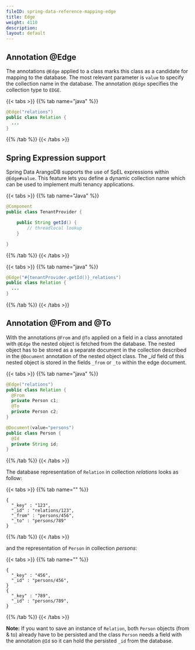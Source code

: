 ```yaml
---
fileID: spring-data-reference-mapping-edge
title: Edge
weight: 4110
description: 
layout: default
---
```

## Annotation @Edge

The annotations `@Edge` applied to a class marks this class as a candidate for mapping to the database. The most relevant parameter is `value` to specify the collection name in the database. The annotation `@Edge` specifies the collection type to `EDGE`.

{{< tabs >}}
{{% tab name="java" %}}
```java
@Edge("relations")
public class Relation {
  ...
}
```
{{% /tab %}}
{{< /tabs >}}

## Spring Expression support

Spring Data ArangoDB supports the use of SpEL expressions within `@Edge#value`. This feature lets you define a dynamic collection name which can be used to implement multi tenancy applications.

{{< tabs >}}
{{% tab name="Java" %}}
```Java
@Component
public class TenantProvider {

	public String getId() {
		// threadlocal lookup
	}

}
```
{{% /tab %}}
{{< /tabs >}}

{{< tabs >}}
{{% tab name="java" %}}
```java
@Edge("#{tenantProvider.getId()}_relations")
public class Relation {
  ...
}
```
{{% /tab %}}
{{< /tabs >}}

## Annotation @From and @To

With the annotations `@From` and `@To` applied on a field in a class annotated with `@Edge` the nested object is fetched from the database. The nested object has to be stored as a separate document in the collection described in the `@Document` annotation of the nested object class. The _\_id_ field of this nested object is stored in the fields `_from` or `_to` within the edge document.

{{< tabs >}}
{{% tab name="java" %}}
```java
@Edge("relations")
public class Relation {
  @From
  private Person c1;
  @To
  private Person c2;
}

@Document(value="persons")
public class Person {
  @Id
  private String id;
}
```
{{% /tab %}}
{{< /tabs >}}

The database representation of `Relation` in collection _relations_ looks as follow:

{{< tabs >}}
{{% tab name="" %}}
```
{
  "_key" : "123",
  "_id" : "relations/123",
  "_from" : "persons/456",
  "_to" : "persons/789"
}
```
{{% /tab %}}
{{< /tabs >}}

and the representation of `Person` in collection _persons_:

{{< tabs >}}
{{% tab name="" %}}
```
{
  "_key" : "456",
  "_id" : "persons/456",
}
{
  "_key" : "789",
  "_id" : "persons/789",
}
```
{{% /tab %}}
{{< /tabs >}}

**Note:** If you want to save an instance of `Relation`, both `Person` objects (from & to) already have to be persisted and the class `Person` needs a field with the annotation `@Id` so it can hold the persisted `_id` from the database.
